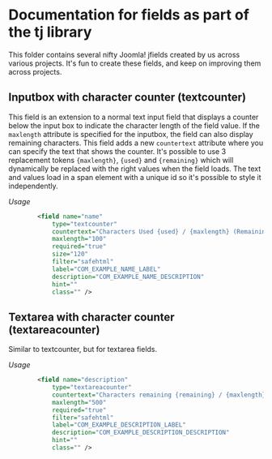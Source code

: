 # Documentation for fields as part of the tj library
This folder contains several nifty Joomla! jfields created by us across various projects. It's fun to create these fields, and keep on improving them across projects. 

## Inputbox with character counter (textcounter)
This field is an extension to a normal text input field that displays a counter below the input box to indicate the character length of the field value. If the `maxlength` attribute is specified for the inputbox, the field can also display remaining characters. This field adds a new `countertext` attribute where you can specify the text that shows the counter. It's possible to use 3 replacement tokens `{maxlength}`, `{used}` and `{remaining}` which will dynamically be replaced with the right values when the field loads. The text and values load in a span element with a unique id so it's possible to style it independently.

*Usage*
```xml
		<field name="name"
			type="textcounter"
			countertext="Characters Used {used} / {maxlength} (Remaining {remaining})"
			maxlength="100"
			required="true"
			size="120"
			filter="safehtml"
			label="COM_EXAMPLE_NAME_LABEL"
			description="COM_EXAMPLE_NAME_DESCRIPTION"
			hint=""
			class="" />
```

## Textarea with character counter (textareacounter)
Similar to textcounter, but for textarea fields.

*Usage*
```xml
		<field name="description"
			type="textareacounter"
			countertext="Characters remaining {remaining} / {maxlength}"
			maxlength="500"
			required="true"
			filter="safehtml"
			label="COM_EXAMPLE_DESCRIPTION_LABEL"
			description="COM_EXAMPLE_DESCRIPTION_DESCRIPTION"
			hint=""
			class="" />
```
